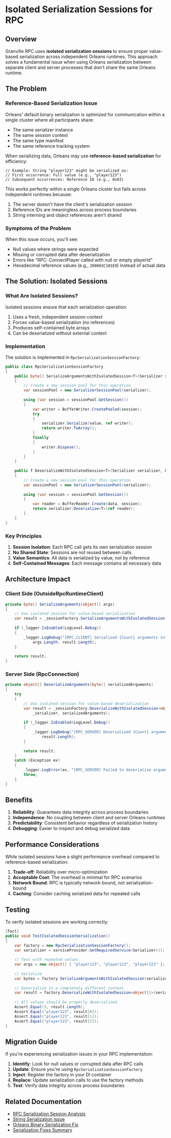 # Isolated Serialization Sessions for RPC

## Overview

Granville RPC uses **isolated serialization sessions** to ensure proper value-based serialization across independent Orleans runtimes. This approach solves a fundamental issue when using Orleans serialization between separate client and server processes that don't share the same Orleans runtime.

## The Problem

### Reference-Based Serialization Issue

Orleans' default binary serialization is optimized for communication within a single cluster where all participants share:
- The same serializer instance
- The same session context
- The same type manifest
- The same reference tracking system

When serializing data, Orleans may use **reference-based serialization** for efficiency:
```
// Example: String "player123" might be serialized as:
// First occurrence: Full value (e.g., "player123")
// Subsequent occurrences: Reference ID (e.g., 0x03)
```

This works perfectly within a single Orleans cluster but fails across independent runtimes because:
1. The server doesn't have the client's serialization session
2. Reference IDs are meaningless across process boundaries
3. String interning and object references aren't shared

### Symptoms of the Problem

When this issue occurs, you'll see:
- Null values where strings were expected
- Missing or corrupted data after deserialization
- Errors like "RPC: ConnectPlayer called with null or empty playerId"
- Hexadecimal reference values (e.g., `200003C101E0`) instead of actual data

## The Solution: Isolated Sessions

### What Are Isolated Sessions?

Isolated sessions ensure that each serialization operation:
1. Uses a fresh, independent session context
2. Forces value-based serialization (no references)
3. Produces self-contained byte arrays
4. Can be deserialized without external context

### Implementation

The solution is implemented in `RpcSerializationSessionFactory`:

```csharp
public class RpcSerializationSessionFactory
{
    public byte[] SerializeArgumentsWithIsolatedSession<T>(Serializer serializer, T value)
    {
        // Create a new session pool for this operation
        var sessionPool = new SerializerSessionPool(serializer);
        
        using (var session = sessionPool.GetSession())
        {
            var writer = BufferWriter.CreatePooled(session);
            try
            {
                serializer.Serialize(value, ref writer);
                return writer.ToArray();
            }
            finally
            {
                writer.Dispose();
            }
        }
    }
    
    public T DeserializeWithIsolatedSession<T>(Serializer serializer, byte[] data)
    {
        // Create a new session pool for this operation
        var sessionPool = new SerializerSessionPool(serializer);
        
        using (var session = sessionPool.GetSession())
        {
            var reader = BufferReader.Create(data, session);
            return serializer.Deserialize<T>(ref reader);
        }
    }
}
```

### Key Principles

1. **Session Isolation**: Each RPC call gets its own serialization session
2. **No Shared State**: Sessions are not reused between calls
3. **Value Semantics**: All data is serialized by value, not by reference
4. **Self-Contained Messages**: Each message contains all necessary data

## Architecture Impact

### Client Side (OutsideRpcRuntimeClient)

```csharp
private byte[] SerializeArguments(object[] args)
{
    // Use isolated session for value-based serialization
    var result = _sessionFactory.SerializeArgumentsWithIsolatedSession(_serializer, args);
    
    if (_logger.IsEnabled(LogLevel.Debug))
    {
        _logger.LogDebug("[RPC_CLIENT] Serialized {Count} arguments into {Size} bytes", 
            args.Length, result.Length);
    }
    
    return result;
}
```

### Server Side (RpcConnection)

```csharp
private object[] DeserializeArguments(byte[] serializedArguments)
{
    try
    {
        // Use isolated session for value-based deserialization
        var result = _sessionFactory.DeserializeWithIsolatedSession<object[]>(
            _serializer, serializedArguments);
        
        if (_logger.IsEnabled(LogLevel.Debug))
        {
            _logger.LogDebug("[RPC_SERVER] Deserialized {Count} arguments", 
                result.Length);
        }
        
        return result;
    }
    catch (Exception ex)
    {
        _logger.LogError(ex, "[RPC_SERVER] Failed to deserialize arguments");
        throw;
    }
}
```

## Benefits

1. **Reliability**: Guarantees data integrity across process boundaries
2. **Independence**: No coupling between client and server Orleans runtimes
3. **Predictability**: Consistent behavior regardless of serialization history
4. **Debugging**: Easier to inspect and debug serialized data

## Performance Considerations

While isolated sessions have a slight performance overhead compared to reference-based serialization:

1. **Trade-off**: Reliability over micro-optimization
2. **Acceptable Cost**: The overhead is minimal for RPC scenarios
3. **Network Bound**: RPC is typically network-bound, not serialization-bound
4. **Caching**: Consider caching serialized data for repeated calls

## Testing

To verify isolated sessions are working correctly:

```csharp
[Fact]
public void TestIsolatedSessionSerialization()
{
    var factory = new RpcSerializationSessionFactory();
    var serializer = serviceProvider.GetRequiredService<Serializer>();
    
    // Test with repeated values
    var args = new object[] { "player123", "player123", "player123" };
    
    // Serialize
    var bytes = factory.SerializeArgumentsWithIsolatedSession(serializer, args);
    
    // Deserialize in a completely different context
    var result = factory.DeserializeWithIsolatedSession<object[]>(serializer, bytes);
    
    // All values should be properly deserialized
    Assert.Equal(3, result.Length);
    Assert.Equal("player123", result[0]);
    Assert.Equal("player123", result[1]);
    Assert.Equal("player123", result[2]);
}
```

## Migration Guide

If you're experiencing serialization issues in your RPC implementation:

1. **Identify**: Look for null values or corrupted data after RPC calls
2. **Update**: Ensure you're using `RpcSerializationSessionFactory`
3. **Inject**: Register the factory in your DI container
4. **Replace**: Update serialization calls to use the factory methods
5. **Test**: Verify data integrity across process boundaries

## Related Documentation

- [RPC Serialization Session Analysis](sessions/RPC-SERIALIZATION-SESSION-ANALYSIS.md)
- [String Serialization Issue](STRING-SERIALIZATION-ISSUE.md)
- [Orleans Binary Serialization Fix](../performance/ORLEANS-BINARY-SERIALIZATION-FIX.md)
- [Serialization Fixes Summary](SERIALIZATION-FIXES-SUMMARY.md)